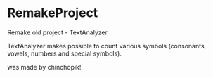 # RemakeProject
Remake old project - TextAnalyzer

TextAnalyzer makes possible to count various symbols (consonants, vowels, numbers and special symbols).

was made by chinchopik!
